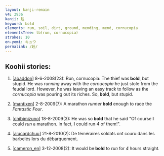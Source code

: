 ```yaml
---
layout: kanji-remain
v4: 2936
kanji: 赳
keyword: bold
elements: run, soil, dirt, ground, mending, mend, cornucopia
elementsTree: lb(run, cornucopia)
strokes: 10
on-yomi: キュウ
permalink: /赳/
---
```


## Koohii stories: 

1) [<a href="http://kanji.koohii.com/profile/abaddon">abaddon</a>] 8-6-2008(23): Run, cornucopia: The thief was<strong> bold</strong>, but stupid. He was <em>running</em> away with the <em>cornucopia</em> he just stole from the feudal lord. However, he was leaving an easy track to follow as the <em>cornucopia</em> was pouring out its riches. So,<strong> bold</strong>, but stupid.

2) [<a href="http://kanji.koohii.com/profile/mantixen">mantixen</a>] 2-8-2009(7): A marathon <em>runner</em><strong> bold</strong> enough to race the <em>Fantastic Four</em>.

3) [<a href="http://kanji.koohii.com/profile/chibimizuno">chibimizuno</a>] 18-8-2009(3): He was so<strong> bold</strong> that he said &quot;Of course I could <em>run</em> a marathon. In fact, I could run <em>4</em> of them!&quot;.

4) [<a href="http://kanji.koohii.com/profile/alucardchuu">alucardchuu</a>] 21-8-2010(2): De téméraires soldats ont couru dans les barbelés lors du débarquement.

5) [<a href="http://kanji.koohii.com/profile/cameron_en">cameron_en</a>] 3-12-2008(2): It would be<strong> bold</strong> to <em>run</em> for <em>4</em> hours straight.

